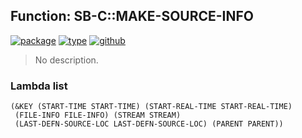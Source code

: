## Function: SB-C::MAKE-SOURCE-INFO
[![package](https://img.shields.io/badge/Package-SB--C-5f9ea0.svg?style=social&colorA=999999)](../) [![type](https://img.shields.io/badge/Type-Function-5f9ea0.svg?style=social&colorA=999999)](../#function) [![github](https://img.shields.io/badge/GitHub-View_the_source-5f9ea0.svg?style=social&colorA=999999&logo=github)](https://github.com/sbcl/sbcl/blob/master/src/code/debug-info.lisp/) 

> No description.

### Lambda list
```
(&KEY (START-TIME START-TIME) (START-REAL-TIME START-REAL-TIME)
 (FILE-INFO FILE-INFO) (STREAM STREAM)
 (LAST-DEFN-SOURCE-LOC LAST-DEFN-SOURCE-LOC) (PARENT PARENT))
```
